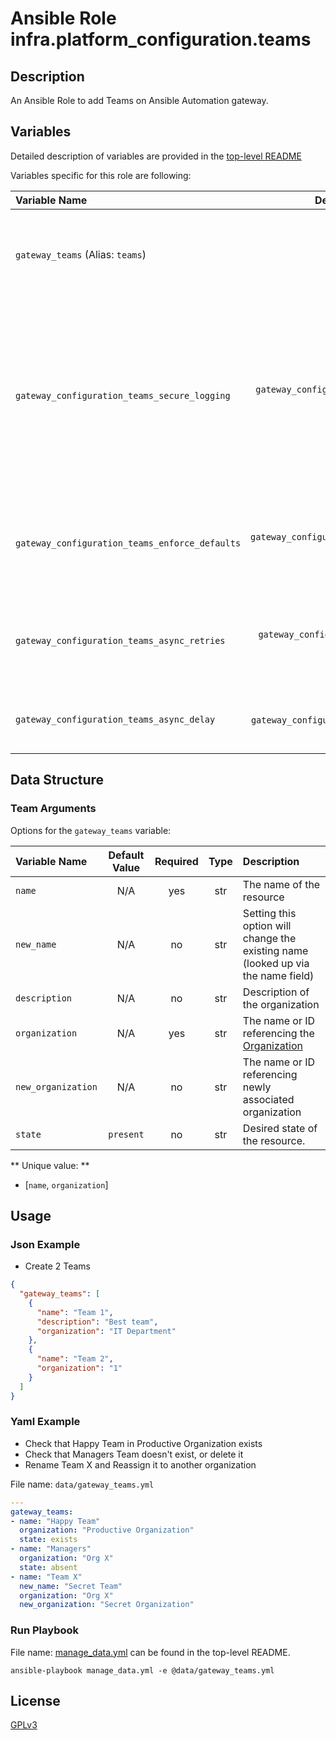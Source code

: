 # Ansible Role infra.platform_configuration.teams

## Description

An Ansible Role to add Teams on Ansible Automation gateway.

## Variables

Detailed description of variables are provided in the [top-level README](../../README.md)

Variables specific for this role are following:

| Variable Name                                  |                    Default Value                    | Required | Description                                                                                                                                                 |                                                      |
|:-----------------------------------------------|:---------------------------------------------------:|:--------:|:------------------------------------------------------------------------------------------------------------------------------------------------------------|:----------------------------------------------------:|
| `gateway_teams` (Alias: `teams`)               |          [below](#organization-arguments)           |   yes    | Data structure describing your team entries described below.                                                                                                |        [more](../../README.md#data-variables)        |
| `gateway_configuration_teams_secure_logging`   |  `gateway_configuration_secure_logging` OR `false`  |    no    | Whether or not to include the sensitive team role tasks in the log. Set this value to `True` if you will be providing your sensitive values from elsewhere. |   [more](../../README.md#secure-logging-variables)   |
| `gateway_configuration_teams_enforce_defaults` | `gateway_configuration_enforce_defaults` OR `false` |    no    | Whether or not to enforce default option values on only the team role.                                                                                      |      [more](../../README.md#enforcing-defaults)      |
| `gateway_configuration_teams_async_retries`    |    `gateway_configuration_async_retries` OR `30`    |    no    | This variable sets the number of retries to attempt for the role.                                                                                           | [more](../../README.md#asynchronous-retry-variables) |
| `gateway_configuration_teams_async_delay`      |     `gateway_configuration_async_delay` OR `1`      |    no    | This sets the delay between retries for the role.                                                                                                           | [more](../../README.md#asynchronous-retry-variables) |

## Data Structure

### Team Arguments

Options for the `gateway_teams` variable:

| Variable Name      | Default Value | Required | Type | Description                                                                       |
|:-------------------|:-------------:|:--------:|:----:|:----------------------------------------------------------------------------------|
| `name`             |      N/A      |   yes    | str  | The name of the resource                                                          |
| `new_name`         |      N/A      |    no    | str  | Setting this option will change the existing name (looked up via the name field)  |
| `description`      |      N/A      |    no    | str  | Description of the organization                                                   |
| `organization`     |      N/A      |   yes    | str  | The name or ID referencing the [Organization](../organizations/README.md)         |
| `new_organization` |      N/A      |    no    | str  | The name or ID referencing newly associated organization                          |
| `state`            |   `present`   |    no    | str  | Desired state of the resource.                                                    |

** Unique value: **

- [`name`, `organization`]

## Usage

### Json Example

- Create 2 Teams

```json
{
  "gateway_teams": [
    {
      "name": "Team 1",
      "description": "Best team",
      "organization": "IT Department"
    },
    {
      "name": "Team 2",
      "organization": "1"
    }
  ]
}
```

### Yaml Example

- Check that Happy Team in Productive Organization exists
- Check that Managers Team doesn't exist, or delete it
- Rename Team X and Reassign it to another organization

File name: `data/gateway_teams.yml`

```yaml
---
gateway_teams:
- name: "Happy Team"
  organization: "Productive Organization"
  state: exists
- name: "Managers"
  organization: "Org X"
  state: absent
- name: "Team X"
  new_name: "Secret Team"
  organization: "Org X"
  new_organization: "Secret Organization"
```

### Run Playbook

File name: [manage_data.yml](../../README.md#example-ansible-playbook) can be found in the top-level README.

```shell
ansible-playbook manage_data.yml -e @data/gateway_teams.yml
```

## License

[GPLv3](https://github.com/ansible/aap-gateway/gateway_configuration_collection/COPYING)
